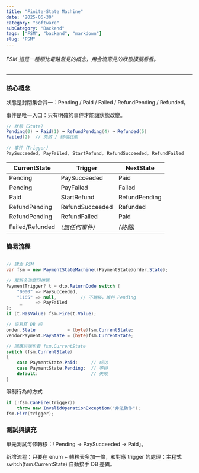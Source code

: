 ```yaml
---
title: "Finite-State Machine"
date: "2025-06-30"
category: "software"
subCategory: "Backend"
tags: ["FSM", "backend", "markdown"]
slug: "FSM"
---
```

###### FSM 這是一種類比電路常見的概念，用金流常見的狀態模擬看看。

---

### 核心概念

狀態是封閉集合其一：Pending / Paid / Failed / RefundPending / Refunded。

事件是唯一入口：只有明確的事件才能讓狀態改變。

```csharp
// 狀態（State）
Pending(0) → Paid(1) → RefundPending(4) → Refunded(5)
Failed(2)  // 失敗 / 終端狀態

// 事件（Trigger）
PaySucceeded, PayFailed, StartRefund, RefundSucceeded, RefundFailed
```

| CurrentState    | Trigger         | NextState     |
| --------------- | --------------- | ------------- |
| Pending         | PaySucceeded    | Paid          |
| Pending         | PayFailed       | Failed        |
| Paid            | StartRefund     | RefundPending |
| RefundPending   | RefundSucceeded | Refunded      |
| RefundPending   | RefundFailed    | Paid          |
| Failed/Refunded | *(無任何事件)*       | *(終點)*        |

### 簡易流程

```csharp

// 建立 FSM
var fsm = new PaymentStateMachine((PaymentState)order.State);

// 解析金流商回傳碼
PaymentTrigger? t = dto.ReturnCode switch {
    "0000" => PaySucceeded,
    "1165" => null,         // 不轉移，維持 Pending
     _     => PayFailed
};
if (t.HasValue) fsm.Fire(t.Value);

// 交易寫 DB 前
order.State            = (byte)fsm.CurrentState;
vendorPayment.PayState = (byte)fsm.CurrentState;

// 回應前端也看 fsm.CurrentState
switch (fsm.CurrentState)
{
    case PaymentState.Paid:     // 成功
    case PaymentState.Pending:  // 等待
    default:                    // 失敗
}
```

限制行為的方式

```csharp
if (!fsm.CanFire(trigger)) 
    throw new InvalidOperationException("非法動作");
fsm.Fire(trigger);
```

### 測試與擴充

單元測試每條轉移：「Pending → PaySucceeded → Paid」。

新增流程：只要在 enum + 轉移表多加一條，和對應 trigger 的處理；主程式 switch(fsm.CurrentState) 自動接手 DB 差異。
